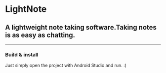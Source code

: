 # LightNote
## A lightweight note taking software.Taking notes is as easy as chatting.
---
### Build & install
Just simply open the project with Android Studio and run. :)
